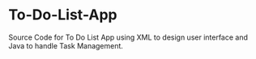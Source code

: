 # To-Do-List-App
Source Code for To Do List App using XML to design user interface and Java to handle Task Management.
